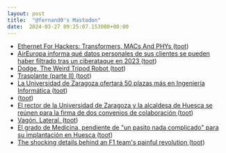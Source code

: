 ```yaml
---
layout: post
title:  "@fernand0's Mastodon"
date:  2024-03-27 09:25:07.153000+00:00
---
```

*  [Ethernet For Hackers: Transformers, MACs And PHYs ](https://hackaday.com/2024/03/07/ethernet-for-hackers-transformers-macs-and-phys) ([toot](https://mastodon.social/@fernand0/112166928852723681))
*  [AirEuropa informa qué datos personales de sus clientes se pueden haber filtrado tras un ciberataque en 2023 ](https://www.genbeta.com/actualidad/aireuropa-informa-que-datos-personales-sus-clientes-se-pueden-haber-filtrado-ciberataque-202) ([toot](https://mastodon.social/@fernand0/112165289961104844))
*  [Dodge, The Weird Tripod Robot ](https://hackaday.com/2024/03/25/dodge-the-weird-tripod-robot) ([toot](https://mastodon.social/@fernand0/112163417867419749))
*  [Trasplante (parte II) ](https://avecesunafoto.wordpress.com/2024/03/26/trasplante-parte-ii) ([toot](https://mastodon.social/@fernand0/112163322523054895))
*  [La Universidad de Zaragoza ofertará 50 plazas más en Ingeniería Informática  ](https://www.eleconomista.es/empleo/noticias/12735066/03/24/la-universidad-de-zaragoza-ofertara-50-plazas-mas-en-ingenieria-informatica-.html) ([toot](https://mastodon.social/@fernand0/112163209514073013))
*  [ ](https://nixnet.social/users/sl1200) ([toot](https://mastodon.social/@fernand0/112162870485957782))
*  [El rector de la Universidad de Zaragoza y la alcaldesa de Huesca se reúnen para la firma de dos convenios de colaboración ](http://www.unizar.es/actualidad/vernoticia_ng.php?id=8200) ([toot](https://mastodon.social/@fernand0/112162830388279532))
*  [Vagón. Lateral. ](https://www.flickr.com/photos/fernand0/53600901792) ([toot](https://mastodon.social/@fernand0/112162643742592779))
*  [El grado de Medicina, pendiente de &quot;un pasito nada complicado&quot; para su implantación en Huesca  ](https://www.diariodelaltoaragon.es/noticias/2024/03/22/el-grado-de-medicina-de-huesca-pendiente-de-un-pasito-nada-complicado-para-su-implantacion-1720816-daa.html) ([toot](https://mastodon.social/@fernand0/112162633644613009))
*  [The shocking details behind an F1 team's painful revolution ](https://www.the-race.com/formula-1/shocking-details-behind-painful-williams-f1-revolution) ([toot](https://mastodon.social/@fernand0/112162002887477087))
